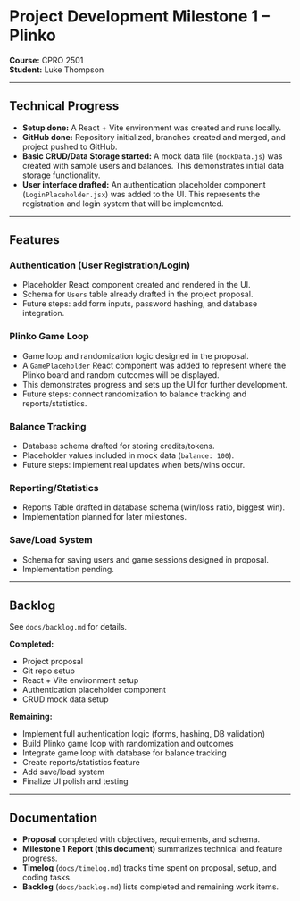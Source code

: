 # Project Development Milestone 1 – Plinko  
**Course:** CPRO 2501  
**Student:** Luke Thompson  

---

## Technical Progress  
- **Setup done:** A React + Vite environment was created and runs locally.  
- **GitHub done:** Repository initialized, branches created and merged, and project pushed to GitHub.  
- **Basic CRUD/Data Storage started:** A mock data file (`mockData.js`) was created with sample users and balances. This demonstrates initial data storage functionality.  
- **User interface drafted:** An authentication placeholder component (`LoginPlaceholder.jsx`) was added to the UI. This represents the registration and login system that will be implemented.  

---

## Features  

### Authentication (User Registration/Login)  
- Placeholder React component created and rendered in the UI.  
- Schema for `Users` table already drafted in the project proposal.  
- Future steps: add form inputs, password hashing, and database integration.  

### Plinko Game Loop  
- Game loop and randomization logic designed in the proposal.  
- A `GamePlaceholder` React component was added to represent where the Plinko board and random outcomes will be displayed.  
- This demonstrates progress and sets up the UI for further development.    
- Future steps: connect randomization to balance tracking and reports/statistics.  

### Balance Tracking  
- Database schema drafted for storing credits/tokens.  
- Placeholder values included in mock data (`balance: 100`).  
- Future steps: implement real updates when bets/wins occur.  

### Reporting/Statistics  
- Reports Table drafted in database schema (win/loss ratio, biggest win).  
- Implementation planned for later milestones.  

### Save/Load System  
- Schema for saving users and game sessions designed in proposal.  
- Implementation pending.  

---

## Backlog  
See `docs/backlog.md` for details.  

**Completed:**  
- Project proposal 
- Git repo setup  
- React + Vite environment setup  
- Authentication placeholder component  
- CRUD mock data setup 

**Remaining:**  
- Implement full authentication logic (forms, hashing, DB validation)  
- Build Plinko game loop with randomization and outcomes  
- Integrate game loop with database for balance tracking  
- Create reports/statistics feature   
- Add save/load system  
- Finalize UI polish and testing  

---

## Documentation  
- **Proposal** completed with objectives, requirements, and schema.  
- **Milestone 1 Report (this document)** summarizes technical and feature progress.  
- **Timelog** (`docs/timelog.md`) tracks time spent on proposal, setup, and coding tasks.  
- **Backlog** (`docs/backlog.md`) lists completed and remaining work items.  
